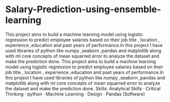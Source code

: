 # Salary-Prediction-using-ensemble-learning
This project aims to build a machine learning model using logistic regression to predict employee salaries based on their job title , location , experience ,education and past years of performance.In this project I have used libraries of python like numpy ,seaborn ,pandas and matplotlib along with ml core concepts of mean squarred error to analyze the dataset and make the prediction done.
This project aims to build a machine learning model using logistic regression to predict employee salaries based on their job title , location , experience ,education and past years of performance.In this project I have used libraries of python like numpy ,seaborn ,pandas and matplotlib along with ml core concepts of mean squarred error to analyze the dataset and make the prediction done.
Skills: Analytical Skills · Critical Thinking · python · Machine Learning · Design · Pandas (Software)
